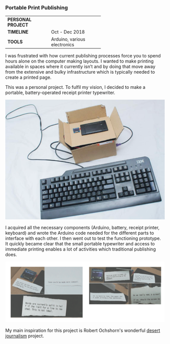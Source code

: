 ### Portable Print Publishing

<table style="width:60%">
  <tr>
    <td><b>PERSONAL PROJECT</b></td>
  </tr>
  <tr>
    <td><b>TIMELINE</b></td>
    <td>Oct - Dec 2018</td>
  </tr>
  <tr>
    <td><b>TOOLS</b></td>
    <td>Arduino, various electronics</td>
  </tr>
</table> 

I was frustrated with how current publishing processes force you to spend hours alone on the computer making layouts. I wanted to make printing available in spaces where it currently isn’t and by doing that move away from the extensive and bulky infrastructure which is typically needed to create a printed page.

This was a personal project. To fulfil my vision, I decided to make a portable, battery-operated receipt printer typewriter.

![](img/typewriter_1.png)

I acquired all the necessary components (Arduino, battery, receipt printer, keyboard) and wrote the Arduino code needed for the different parts to interface with each other. I then went out to test the functioning prototype. It quickly became clear that the small portable typewriter and access to immediate printing enables a lot of activities which traditional publishing does.

![](img/typewriter_two.png)

My main inspiration for this project is Robert Ochshorn's wonderful [desert journalism](https://lowerquality.com/desertjournalism/) project.